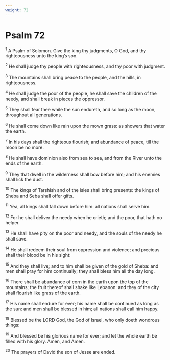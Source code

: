 ```yaml
---
weight: 72
---
```


# Psalm 72

<sup>1</sup> A Psalm of Solomon. Give the king thy judgments, O God, and thy righteousness unto the king’s son. 

<sup>2</sup> He shall judge thy people with righteousness, and thy poor with judgment. 

<sup>3</sup> The mountains shall bring peace to the people, and the hills, in righteousness. 

<sup>4</sup> He shall judge the poor of the people, he shall save the children of the needy, and shall break in pieces the oppressor. 

<sup>5</sup> They shall fear thee while the sun endureth, and so long as the moon, throughout all generations. 

<sup>6</sup> He shall come down like rain upon the mown grass: as showers that water the earth. 

<sup>7</sup> In his days shall the righteous flourish; and abundance of peace, till the moon be no more. 

<sup>8</sup> He shall have dominion also from sea to sea, and from the River unto the ends of the earth. 

<sup>9</sup> They that dwell in the wilderness shall bow before him; and his enemies shall lick the dust. 

<sup>10</sup> The kings of Tarshish and of the isles shall bring presents: the kings of Sheba and Seba shall offer gifts. 

<sup>11</sup> Yea, all kings shall fall down before him: all nations shall serve him. 

<sup>12</sup> For he shall deliver the needy when he crieth; and the poor, that hath no helper. 

<sup>13</sup> He shall have pity on the poor and needy, and the souls of the needy he shall save. 

<sup>14</sup> He shall redeem their soul from oppression and violence; and precious shall their blood be in his sight: 

<sup>15</sup> And they shall live; and to him shall be given of the gold of Sheba: and men shall pray for him continually; they shall bless him all the day long. 

<sup>16</sup> There shall be abundance of corn in the earth upon the top of the mountains; the fruit thereof shall shake like Lebanon: and they of the city shall flourish like grass of the earth. 

<sup>17</sup> His name shall endure for ever; his name shall be continued as long as the sun: and men shall be blessed in him; all nations shall call him happy. 

<sup>18</sup> Blessed be the LORD God, the God of Israel, who only doeth wondrous things: 

<sup>19</sup> And blessed be his glorious name for ever; and let the whole earth be filled with his glory. Amen, and Amen. 

<sup>20</sup> The prayers of David the son of Jesse are ended. 


